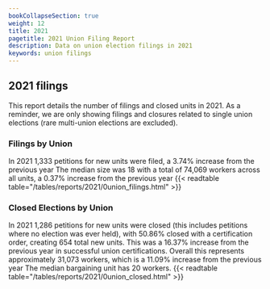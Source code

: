 ```yaml
---
bookCollapseSection: true
weight: 12
title: 2021
pagetitle: 2021 Union Filing Report
description: Data on union election filings in 2021
keywords: union filings
---
```


## 2021 filings

This report details the number of filings and closed units in 2021. As a reminder, we are only showing filings and closures related to single union elections (rare multi-union elections are excluded).

### Filings by Union
In 2021 1,333 petitions for new units were filed, a 3.74% increase from the previous year The median size was 18 with a total of 74,069 workers across all units, a 0.37% increase from the previous year
{{< readtable table="/tables/reports/2021/0union_filings.html" >}}

### Closed Elections by Union
In 2021 1,286 petitions for new units were closed (this includes petitions where no election was ever held), with 50.86% closed with a certification order, creating 654 total new units. This was a 16.37% increase from the previous year in successful union certifications. Overall this represents approximately 31,073 workers, which is a 11.09% increase from the previous year The median bargaining unit has 20 workers.
{{< readtable table="/tables/reports/2021/0union_closed.html" >}}
